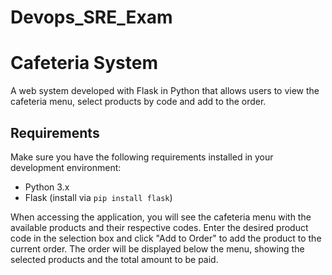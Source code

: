 # Devops_SRE_Exam
# Cafeteria System

A web system developed with Flask in Python that allows users to view the cafeteria menu, select products by code and add to the order.

## Requirements

Make sure you have the following requirements installed in your development environment:

- Python 3.x
- Flask (install via `pip install flask`)


When accessing the application, you will see the cafeteria menu with the available products and their respective codes.
Enter the desired product code in the selection box and click "Add to Order" to add the product to the current order.
The order will be displayed below the menu, showing the selected products and the total amount to be paid.
